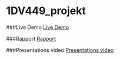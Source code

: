 1DV449_projekt
==============

###Live Demo
[Live Demo](http://www.tagsearch.se/)

###Rapport
[Rapport](https://github.com/joelstahre/1DV449_projekt/blob/master/Dokumentation/Rapport.md)

###Presentations video
[Presentations video](http://www.joelstahre.com/skola/1DV449/presentation.mp4)


